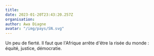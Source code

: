 ```yaml
---
title: 
date: 2023-01-20T23:43:20.257Z
organisation: 
author: Awa Diagne 
avatar: "/img/pays/SN.svg"
---
```


Un peu de fierté. Il faut que l'Afrique arrête d'être la risée du monde : équité, justice, démocratie. 